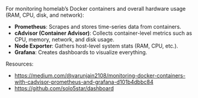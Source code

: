 For monitoring homelab’s Docker containers and overall hardware usage (RAM, CPU, disk, and network):

- **Prometheus**: Scrapes and stores time-series data from containers.
- **cAdvisor (Container Advisor)**: Collects container-level metrics such as CPU, memory, network, and disk usage.
- **Node Exporter**: Gathers host-level system stats (RAM, CPU, etc.).
- **Grafana**: Creates dashboards to visualize everything.

Resources:
- https://medium.com/@varunjain2108/monitoring-docker-containers-with-cadvisor-prometheus-and-grafana-d101b4dbbc84
- https://github.com/solo5star/dashboard